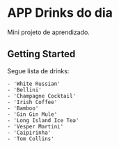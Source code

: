 # APP Drinks do dia

Mini projeto de aprendizado.

## Getting Started

Segue lista de drinks:

    - 'White Russian'
    - 'Bellini'
    - 'Champagne Cocktail'
    - 'Irish Coffee'
    - 'Bamboo'
    - 'Gin Gin Mule'
    - 'Long Island Ice Tea'
    - 'Vesper Martini'
    - 'Caipirinha'
    - 'Tom Collins'
